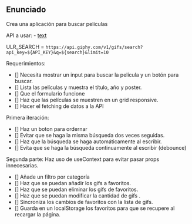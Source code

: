 ## Enunciado

Crea una aplicación para buscar películas

API a usar: - [text](https://developers.giphy.com/docs/api)

ULR_SEARCH = `https://api.giphy.com/v1/gifs/search?api_key=${API_KEY}&q=${search}&limit=10`

Requerimientos:

- [] Necesita mostrar un input para buscar la película y un botón para buscar.
- [] Lista las películas y muestra el título, año y poster.
- [] Que el formulario funcione
- [] Haz que las películas se muestren en un grid responsive.
- [] Hacer el fetching de datos a la API

Primera iteración:

- [] Haz un boton para ordernar
- [] Evitar que se haga la misma búsqueda dos veces seguidas.
- [] Haz que la búsqueda se haga automáticamente al escribir.
- [] Evita que se haga la búsqueda continuamente al escribir (debounce)

Segunda parte:
Haz uso de useContext para evitar pasar props innecesarias.

- [] Añade un filtro por categoría
- [] Haz que se puedan añadir los gifs a favoritos.
- [] Haz que se puedan eliminar los gifs de favoritos.
- [] Haz que se puedan modificar la cantidad de gifs .
- [] Sincroniza los cambios de favoritos con la lista de gifs.
- [] Guarda en un localStorage los favoritos para que se recupere al recargar la página.
